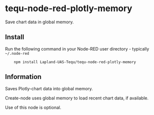 tequ-node-red-plotly-memory
=====================

Save chart data in global memory.

## Install

Run the following command in your Node-RED user directory - typically `~/.node-red`

        npm install Lapland-UAS-Tequ/tequ-node-red-plotly-memory

## Information

Saves Plotly-chart data into global memory.

Create-node uses global memory to load recent chart data, if available.

Use of this node is optional.
